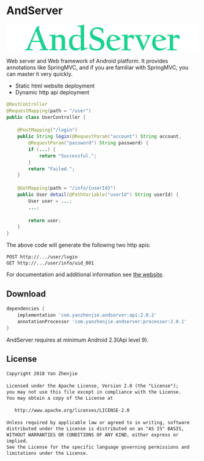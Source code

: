 # AndServer

![Logo](./images/logo.svg)

Web server and Web framework of Android platform. It provides annotations like SpringMVC, and if you are familiar with SpringMVC, you can master it very quickly.

* Static html website deployment
* Dynamic http api deployment

```java
@RestController
@RequestMapping(path = "/user")
public class UserController {

    @PostMapping("/login")
    public String login(@RequestParam("account") String account, 
        @RequestParam("password") String password) {
        if (...) {
            return "Successful.";
        }
        return "Failed.";
    }

    @GetMapping(path = "/info/{userId}")
    public User detail(@PathVariable("userId") String userId) {
        User user = ...;
        ...;

        return user;
    }
}
```

The above code will generate the following two http apis:
```text
POST http://.../user/login
GET http://.../user/info/uid_001
```

For documentation and additional information see [the website](https://www.yanzhenjie.com/AndServer).

## Download
```groovy
dependencies {
    implementation 'com.yanzhenjie.andserver:api:2.0.2'
    annotationProcessor 'com.yanzhenjie.andserver:processor:2.0.1'
}
```

AndServer requires at minimum Android 2.3(Api level 9).

## License
```text
Copyright 2018 Yan Zhenjie

Licensed under the Apache License, Version 2.0 (the "License");
you may not use this file except in compliance with the License.
You may obtain a copy of the License at

   http://www.apache.org/licenses/LICENSE-2.0

Unless required by applicable law or agreed to in writing, software
distributed under the License is distributed on an "AS IS" BASIS,
WITHOUT WARRANTIES OR CONDITIONS OF ANY KIND, either express or implied.
See the License for the specific language governing permissions and
limitations under the License.
```